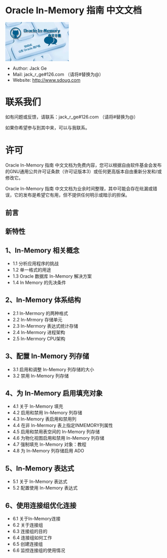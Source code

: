 # Oracle In-Memory 指南 中文文档

<img src="github.png" width="200" align=center />

* Author: Jack Ge
* Mail: jack_r_ge#126.com （请将#替换为@）
* Website: http://www.sdoug.com 

# 联系我们

如有问题或反馈，请联系：jack_r_ge#126.com （请将#替换为@）

如果你希望参与到其中来，可以与我联系。

# 许可

Oracle In-Memory 指南 中文文档为免费内容，您可以根据自由软件基金会发布的GNU通用公共许可证条款（许可证版本3）或任何更高版本自由重新分发和/或修改它。

Oracle In-Memory 指南 中文文档为业余时间整理，其中可能会存在纰漏或错误，它的发布是希望它有用，但不提供任何明示或暗示的担保。 

## 前言

## 新特性

##  1、In-Memory 相关概念

* 1.1 分析应用程序的挑战
* 1.2 单一格式的用途
* 1.3 Oracle 数据库 In-Memory 解决方案
* 1.4 In Memory 的先决条件

## 2、In-Memory 体系结构

* 2.1 In-Mermory 的两种格式
* 2.2 In-Mrmory 存储单元
* 2.3 In-Mermory 表达式统计存储
* 2.4 In-Mermory 进程架构
* 2.5 In-Mermory CPU架构

## 3、配置 In-Memory 列存储

* 3.1 启用和调整 In-Memory 列存储的大小
* 3.2 禁用 In-Memory 列存储

## 4、为 In-Memory 启用填充对象

* 4.1 关于 In-Memory 填充
* 4.2 启用和禁用 In-Memory 列存储
* 4.3 In-Memory 表启用和禁用列
* 4.4 在非 In-Mermory 表上指定INMEMORY列属性
* 4.5 启用和禁用表空间的 In-Memory 列存储
* 4.6 为物化视图启用和禁用 In-Memory 列存储
* 4.7 强制填充 In-Memory 对象：教程
* 4.8 为 In-Memory 列存储启用 ADO

## 5、In-Memory 表达式

* 5.1 关于 In-Memory 表达式
* 5.2 配置使用 In-Memory 表达式

## 6、使用连接组优化连接

* 6.1 关于In-Memory连接
* 6.2 关于连接组
* 6.3 连接组的目的
* 6.4 连接组如何工作
* 6.5 创建连接组
* 6.6 监控连接组的使用情况


